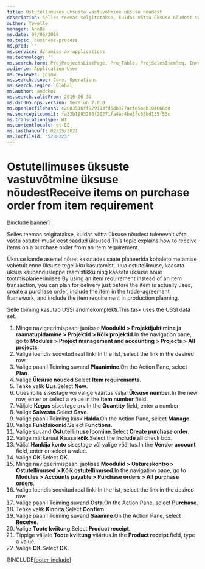 ```yaml
---
title: Ostutellimuses üksuste vastuvõtmine üksuse nõudest
description: Selles teemas selgitatakse, kuidas võtta üksuse nõudest tulenevalt võta vastu ostutellimuse eest saadud üksused.
author: Yowelle
manager: AnnBe
ms.date: 08/06/2019
ms.topic: business-process
ms.prod: ''
ms.service: dynamics-ax-applications
ms.technology: ''
ms.search.form: ProjProjectsListPage, ProjTable, ProjSalesItemReq, InventItemIdLookupSimple, PurchCreateFromSalesOrder, VendAccountItemLookup, PurchTable, PurchEditLines
audience: Application User
ms.reviewer: josaw
ms.search.scope: Core, Operations
ms.search.region: Global
ms.author: andchoi
ms.search.validFrom: 2016-06-30
ms.dyn365.ops.version: Version 7.0.0
ms.openlocfilehash: c2083516ff929113fd6db377acfe5aeb104666dd
ms.sourcegitcommit: fa32b1893286f20271fa4ec4be8fc68bd135f53c
ms.translationtype: HT
ms.contentlocale: et-EE
ms.lasthandoff: 02/15/2021
ms.locfileid: "5288223"
---
```

# <a name="receive-items-on-purchase-order-from-item-requirement"></a><span data-ttu-id="4c410-103">Ostutellimuses üksuste vastuvõtmine üksuse nõudest</span><span class="sxs-lookup"><span data-stu-id="4c410-103">Receive items on purchase order from item requirement</span></span>

[!include [banner](../../includes/banner.md)]

<span data-ttu-id="4c410-104">Selles teemas selgitatakse, kuidas võtta üksuse nõudest tulenevalt võta vastu ostutellimuse eest saadud üksused.</span><span class="sxs-lookup"><span data-stu-id="4c410-104">This topic explains how to receive items on a purchase order from an item requirement.</span></span>

<span data-ttu-id="4c410-105">Üksuse kande asemel nõuet kasutades saate planeerida kohaletoimetamise vahetult enne üksuse tegelikku kasutamist, luua ostutellimuse, kaasata üksus kaubandusleppe raamistikku ning kaasata üksuse nõue tootmisplaneerimises.</span><span class="sxs-lookup"><span data-stu-id="4c410-105">By using an item requirement instead of an item transaction, you can plan for delivery just before the item is actually used, create a purchase order, include the item in the trade-agreement framework, and include the item requirement in production planning.</span></span> 

<span data-ttu-id="4c410-106">Selle toiming kasutab USSI andmekomplekti.</span><span class="sxs-lookup"><span data-stu-id="4c410-106">This task uses the USSI data set.</span></span>

1. <span data-ttu-id="4c410-107">Minge navigeerimispaani jaotisse **Moodulid > Projektijuhtimine ja raamatupidamine > Projektid > Kõik projektid**.</span><span class="sxs-lookup"><span data-stu-id="4c410-107">In the navigation pane, go to **Modules > Project management and accounting > Projects > All projects**.</span></span>
2. <span data-ttu-id="4c410-108">Valige loendis soovitud real linki.</span><span class="sxs-lookup"><span data-stu-id="4c410-108">In the list, select the link in the desired row.</span></span>
3. <span data-ttu-id="4c410-109">Valige paanil Toiming suvand **Plaanimine**.</span><span class="sxs-lookup"><span data-stu-id="4c410-109">On the Action Pane, select **Plan**.</span></span>
4. <span data-ttu-id="4c410-110">Valige **Üksuse nõuded**.</span><span class="sxs-lookup"><span data-stu-id="4c410-110">Select **Item requirements**.</span></span>
5. <span data-ttu-id="4c410-111">Tehke valik **Uus**.</span><span class="sxs-lookup"><span data-stu-id="4c410-111">Select **New**.</span></span>
6. <span data-ttu-id="4c410-112">Uues rollis sisestage või valige väärtus väljal **Üksuse number**.</span><span class="sxs-lookup"><span data-stu-id="4c410-112">In the new row, enter or select a value in the **Item number** field.</span></span>
7. <span data-ttu-id="4c410-113">Väljale **Kogus** sisestage arv.</span><span class="sxs-lookup"><span data-stu-id="4c410-113">In the **Quantity** field, enter a number.</span></span>
8. <span data-ttu-id="4c410-114">Valige **Salvesta**.</span><span class="sxs-lookup"><span data-stu-id="4c410-114">Select **Save**.</span></span>
9. <span data-ttu-id="4c410-115">Valige paanil Toiming käsk **Halda**.</span><span class="sxs-lookup"><span data-stu-id="4c410-115">On the Action Pane, select **Manage**.</span></span>
10. <span data-ttu-id="4c410-116">Valige **Funktsioonid**.</span><span class="sxs-lookup"><span data-stu-id="4c410-116">Select **Functions**.</span></span>
11. <span data-ttu-id="4c410-117">Valige suvand **Ostutellimuse loomine**.</span><span class="sxs-lookup"><span data-stu-id="4c410-117">Select **Create purchase order**.</span></span>
12. <span data-ttu-id="4c410-118">Valige märkeruut **Kaasa kõik**.</span><span class="sxs-lookup"><span data-stu-id="4c410-118">Select the **Include all** check box.</span></span>
13. <span data-ttu-id="4c410-119">Väljal **Hankija konto** sisestage või valige väärtus.</span><span class="sxs-lookup"><span data-stu-id="4c410-119">In the **Vendor account** field, enter or select a value.</span></span>
14. <span data-ttu-id="4c410-120">Valige **OK**.</span><span class="sxs-lookup"><span data-stu-id="4c410-120">Select **OK**.</span></span>
15. <span data-ttu-id="4c410-121">Minge navigeerimispaani jaotisse **Moodulid > Ostureskontro > Ostutellimused > Kõik ostutellimused**.</span><span class="sxs-lookup"><span data-stu-id="4c410-121">In the navigation pane, go to **Modules > Accounts payable > Purchase orders > All purchase orders**.</span></span>
16. <span data-ttu-id="4c410-122">Valige loendis soovitud real linki.</span><span class="sxs-lookup"><span data-stu-id="4c410-122">In the list, select the link in the desired row.</span></span>
17. <span data-ttu-id="4c410-123">Valige paanil Toiming suvand **Osta**.</span><span class="sxs-lookup"><span data-stu-id="4c410-123">On the Action Pane, select **Purchase**.</span></span>
18. <span data-ttu-id="4c410-124">Tehke valik **Kinnita**.</span><span class="sxs-lookup"><span data-stu-id="4c410-124">Select **Confirm**.</span></span>
19. <span data-ttu-id="4c410-125">Valige paanil Toiming suvand **Saamine**.</span><span class="sxs-lookup"><span data-stu-id="4c410-125">On the Action Pane, select **Receive**.</span></span>
20. <span data-ttu-id="4c410-126">Valige **Toote kviitung**.</span><span class="sxs-lookup"><span data-stu-id="4c410-126">Select **Product receipt**.</span></span>
21. <span data-ttu-id="4c410-127">Tippige väljale **Toote kviitung** väärtus.</span><span class="sxs-lookup"><span data-stu-id="4c410-127">In the **Product receipt** field, type a value.</span></span>
22. <span data-ttu-id="4c410-128">Valige **OK**.</span><span class="sxs-lookup"><span data-stu-id="4c410-128">Select **OK**.</span></span>



[!INCLUDE[footer-include](../../includes/footer-banner.md)]